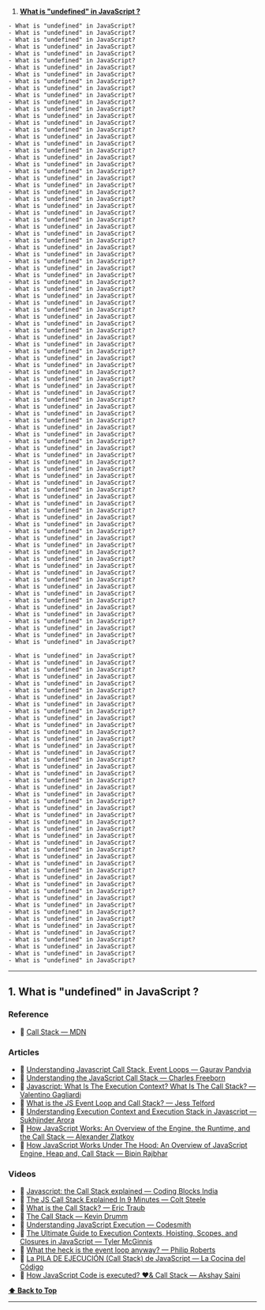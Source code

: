 1. **[What is "undefined" in JavaScript ?](#1-what-is-undefined-in-JavaScript--?)**

<!-- 
Q.2) What will be the output of undefined==null & undefined===null? Why?

Q.3) Can you explicitly assign "undefined" to a variable? (`let i = undefined`) -->
    - What is "undefined" in JavaScript?
    - What is "undefined" in JavaScript?
    - What is "undefined" in JavaScript?
    - What is "undefined" in JavaScript?
    - What is "undefined" in JavaScript?
    - What is "undefined" in JavaScript?
    - What is "undefined" in JavaScript?
    - What is "undefined" in JavaScript?
    - What is "undefined" in JavaScript?
    - What is "undefined" in JavaScript?
    - What is "undefined" in JavaScript?
    - What is "undefined" in JavaScript?
    - What is "undefined" in JavaScript?
    - What is "undefined" in JavaScript?
    - What is "undefined" in JavaScript?
    - What is "undefined" in JavaScript?
    - What is "undefined" in JavaScript?
    - What is "undefined" in JavaScript?
    - What is "undefined" in JavaScript?
    - What is "undefined" in JavaScript?
    - What is "undefined" in JavaScript?
    - What is "undefined" in JavaScript?
    - What is "undefined" in JavaScript?
    - What is "undefined" in JavaScript?
    - What is "undefined" in JavaScript?
    - What is "undefined" in JavaScript?
    - What is "undefined" in JavaScript?
    - What is "undefined" in JavaScript?
    - What is "undefined" in JavaScript?
    - What is "undefined" in JavaScript?
    - What is "undefined" in JavaScript?
    - What is "undefined" in JavaScript?
    - What is "undefined" in JavaScript?
    - What is "undefined" in JavaScript?
    - What is "undefined" in JavaScript?
    - What is "undefined" in JavaScript?
    - What is "undefined" in JavaScript?
    - What is "undefined" in JavaScript?
    - What is "undefined" in JavaScript?
    - What is "undefined" in JavaScript?
    - What is "undefined" in JavaScript?
    - What is "undefined" in JavaScript?
    - What is "undefined" in JavaScript?
    - What is "undefined" in JavaScript?
    - What is "undefined" in JavaScript?
    - What is "undefined" in JavaScript?
    - What is "undefined" in JavaScript?
    - What is "undefined" in JavaScript?
    - What is "undefined" in JavaScript?
    - What is "undefined" in JavaScript?
    - What is "undefined" in JavaScript?
    - What is "undefined" in JavaScript?
    - What is "undefined" in JavaScript?
    - What is "undefined" in JavaScript?
    - What is "undefined" in JavaScript?
    - What is "undefined" in JavaScript?
    - What is "undefined" in JavaScript?
    - What is "undefined" in JavaScript?
    - What is "undefined" in JavaScript?
    - What is "undefined" in JavaScript?
    - What is "undefined" in JavaScript?
    - What is "undefined" in JavaScript?
    - What is "undefined" in JavaScript?
    - What is "undefined" in JavaScript?
    - What is "undefined" in JavaScript?
    - What is "undefined" in JavaScript?
    - What is "undefined" in JavaScript?
    - What is "undefined" in JavaScript?
    - What is "undefined" in JavaScript?
    - What is "undefined" in JavaScript?
    - What is "undefined" in JavaScript?
    - What is "undefined" in JavaScript?
    - What is "undefined" in JavaScript?
    - What is "undefined" in JavaScript?
    - What is "undefined" in JavaScript?
    - What is "undefined" in JavaScript?
    - What is "undefined" in JavaScript?
    - What is "undefined" in JavaScript?
    - What is "undefined" in JavaScript?
    - What is "undefined" in JavaScript?
    - What is "undefined" in JavaScript?
    - What is "undefined" in JavaScript?
    - What is "undefined" in JavaScript?
    - What is "undefined" in JavaScript?
    - What is "undefined" in JavaScript?
    - What is "undefined" in JavaScript?
    - What is "undefined" in JavaScript?
    - What is "undefined" in JavaScript?
    - What is "undefined" in JavaScript?
    - What is "undefined" in JavaScript?

    - What is "undefined" in JavaScript?
    - What is "undefined" in JavaScript?
    - What is "undefined" in JavaScript?
    - What is "undefined" in JavaScript?
    - What is "undefined" in JavaScript?
    - What is "undefined" in JavaScript?
    - What is "undefined" in JavaScript?
    - What is "undefined" in JavaScript?
    - What is "undefined" in JavaScript?
    - What is "undefined" in JavaScript?
    - What is "undefined" in JavaScript?
    - What is "undefined" in JavaScript?
    - What is "undefined" in JavaScript?
    - What is "undefined" in JavaScript?
    - What is "undefined" in JavaScript?
    - What is "undefined" in JavaScript?
    - What is "undefined" in JavaScript?
    - What is "undefined" in JavaScript?
    - What is "undefined" in JavaScript?
    - What is "undefined" in JavaScript?
    - What is "undefined" in JavaScript?
    - What is "undefined" in JavaScript?
    - What is "undefined" in JavaScript?
    - What is "undefined" in JavaScript?
    - What is "undefined" in JavaScript?
    - What is "undefined" in JavaScript?
    - What is "undefined" in JavaScript?
    - What is "undefined" in JavaScript?
    - What is "undefined" in JavaScript?
    - What is "undefined" in JavaScript?
    - What is "undefined" in JavaScript?
    - What is "undefined" in JavaScript?
    - What is "undefined" in JavaScript?
    - What is "undefined" in JavaScript?
    - What is "undefined" in JavaScript?
    - What is "undefined" in JavaScript?
    - What is "undefined" in JavaScript?
    - What is "undefined" in JavaScript?
    - What is "undefined" in JavaScript?
    - What is "undefined" in JavaScript?
    - What is "undefined" in JavaScript?
    - What is "undefined" in JavaScript?
    - What is "undefined" in JavaScript?
    - What is "undefined" in JavaScript?
    - What is "undefined" in JavaScript?
---

## 1. What is "undefined" in JavaScript ?

### Reference

- 📜 [Call Stack — MDN](https://developer.mozilla.org/en-US/docs/Glossary/Call_stack)

### Articles

- 📜 [Understanding Javascript Call Stack, Event Loops — Gaurav Pandvia](https://medium.com/@gaurav.pandvia/understanding-javascript-function-executions-tasks-event-loop-call-stack-more-part-1-5683dea1f5ec)
- 📜 [Understanding the JavaScript Call Stack — Charles Freeborn](https://medium.freecodecamp.org/understanding-the-javascript-call-stack-861e41ae61d4)
- 📜 [Javascript: What Is The Execution Context? What Is The Call Stack? — Valentino Gagliardi](https://web.archive.org/web/20180701233338/https://www.valentinog.com/blog/js-execution-context-call-stack/)
- 📜 [What is the JS Event Loop and Call Stack? — Jess Telford](https://gist.github.com/jesstelford/9a35d20a2aa044df8bf241e00d7bc2d0)
- 📜 [Understanding Execution Context and Execution Stack in Javascript — Sukhjinder Arora](https://blog.bitsrc.io/understanding-execution-context-and-execution-stack-in-javascript-1c9ea8642dd0)
- 📜 [How JavaScript Works: An Overview of the Engine, the Runtime, and the Call Stack — Alexander Zlatkov](https://blog.sessionstack.com/how-does-javascript-actually-work-part-1-b0bacc073cf)
- 📜 [How JavaScript Works Under The Hood: An Overview of JavaScript Engine, Heap and, Call Stack — Bipin Rajbhar](https://dev.to/bipinrajbhar/how-javascript-works-under-the-hood-an-overview-of-javascript-engine-heap-and-call-stack-1j5o)

### Videos

- 🎥 [Javascript: the Call Stack explained — Coding Blocks India](https://www.youtube.com/watch?v=w6QGEiQceOM)
- 🎥 [The JS Call Stack Explained In 9 Minutes — Colt Steele](https://www.youtube.com/watch?v=W8AeMrVtFLY)
- 🎥 [What is the Call Stack? — Eric Traub](https://www.youtube.com/watch?v=w7QWQlkLY_s)
- 🎥 [The Call Stack — Kevin Drumm](https://www.youtube.com/watch?v=Q2sFmqvpBe0)
- 🎥 [Understanding JavaScript Execution — Codesmith](https://www.youtube.com/watch?v=Z6a1cLyq7Ac&list=PLWrQZnG8l0E4kd1T_nyuVoxQUaYEWFgcD)
- 🎥 [The Ultimate Guide to Execution Contexts, Hoisting, Scopes, and Closures in JavaScript — Tyler McGinnis](https://www.youtube.com/watch?v=Nt-qa_LlUH0)
- 🎥 [What the heck is the event loop anyway? — Philip Roberts](https://www.youtube.com/watch?v=8aGhZQkoFbQ)
- 🎥 [La PILA DE EJECUCIÓN (Call Stack) de JavaScript — La Cocina del Código](https://www.youtube.com/watch?v=ygA5U7Wgsg8)
- 🎥 [How JavaScript Code is executed? ❤️& Call Stack — Akshay Saini](https://www.youtube.com/watch?v=iLWTnMzWtj4&list=PLlasXeu85E9cQ32gLCvAvr9vNaUccPVNP)

**[⬆ Back to Top](#table-of-contents)**

---
